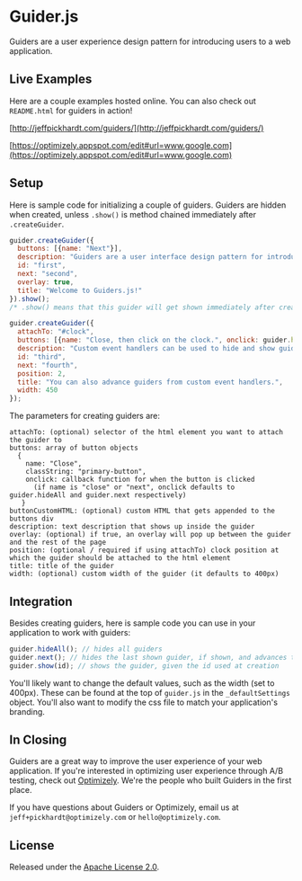 Guider.js
=========

Guiders are a user experience design pattern for introducing users to a web application.  

Live Examples
-----

Here are a couple examples hosted online.  You can also check out `README.html` for guiders in action!

[http://jeffpickhardt.com/guiders/](http://jeffpickhardt.com/guiders/)

[https://optimizely.appspot.com/edit#url=www.google.com](https://optimizely.appspot.com/edit#url=www.google.com)


Setup
-----

Here is sample code for initializing a couple of guiders.  Guiders are hidden when created, unless `.show()` is method chained immediately after `.createGuider`.

~~~ javascript
guider.createGuider({
  buttons: [{name: "Next"}],
  description: "Guiders are a user interface design pattern for introducing features of software. This dialog box, for example, is the first in a series of guiders that together make up a guide.",
  id: "first",
  next: "second",
  overlay: true,
  title: "Welcome to Guiders.js!"
}).show();
/* .show() means that this guider will get shown immediately after creation. */

guider.createGuider({
  attachTo: "#clock",
  buttons: [{name: "Close, then click on the clock.", onclick: guider.hideAll}],
  description: "Custom event handlers can be used to hide and show guiders. This allows you to interactively show the user how to use your software by having them complete steps. To try it, click on the clock.",
  id: "third",
  next: "fourth",
  position: 2,
  title: "You can also advance guiders from custom event handlers.",
  width: 450
});
~~~~

The parameters for creating guiders are:

~~~
attachTo: (optional) selector of the html element you want to attach the guider to
buttons: array of button objects
  {
    name: "Close",
    classString: "primary-button",
    onclick: callback function for when the button is clicked
      (if name is "close" or "next", onclick defaults to guider.hideAll and guider.next respectively)
   }
buttonCustomHTML: (optional) custom HTML that gets appended to the buttons div
description: text description that shows up inside the guider
overlay: (optional) if true, an overlay will pop up between the guider and the rest of the page
position: (optional / required if using attachTo) clock position at which the guider should be attached to the html element
title: title of the guider
width: (optional) custom width of the guider (it defaults to 400px)
~~~


Integration
-----------

Besides creating guiders, here is sample code you can use in your application to work with guiders:

~~~ javascript
guider.hideAll(); // hides all guiders
guider.next(); // hides the last shown guider, if shown, and advances to the next guider
guider.show(id); // shows the guider, given the id used at creation
~~~

You'll likely want to change the default values, such as the width (set to 400px).  These can be found at the top of `guider.js` in the `_defaultSettings` object.  You'll also want to modify the css file to match your application's branding.


In Closing
----------

Guiders are a great way to improve the user experience of your web application.  If you're interested in optimizing user experience through A/B testing, check out [Optimizely](optimizely.com).  We're the people who built Guiders in the first place.

If you have questions about Guiders or Optimizely, email us at `jeff+pickhardt@optimizely.com` or `hello@optimizely.com`.


License
-------

Released under the [Apache License 2.0](http://www.apache.org/licenses/LICENSE-2.0.html).